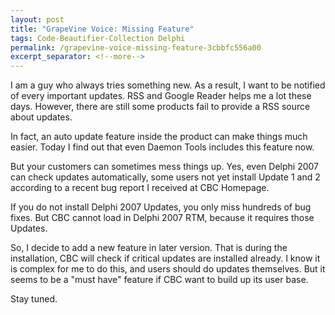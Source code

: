 ```yaml
---
layout: post
title: "GrapeVine Voice: Missing Feature"
tags: Code-Beautifier-Collection Delphi
permalink: /grapevine-voice-missing-feature-3cbbfc556a00
excerpt_separator: <!--more-->
---
```

I am a guy who always tries something new. As a result, I want to be notified of every important updates. RSS and Google Reader helps me a lot these days. However, there are still some products fail to provide a RSS source about updates.
<!--more-->

In fact, an auto update feature inside the product can make things much easier. Today I find out that even Daemon Tools includes this feature now.

But your customers can sometimes mess things up. Yes, even Delphi 2007 can check updates automatically, some users not yet install Update 1 and 2 according to a recent bug report I received at CBC Homepage.

If you do not install Delphi 2007 Updates, you only miss hundreds of bug fixes. But CBC cannot load in Delphi 2007 RTM, because it requires those Updates.

So, I decide to add a new feature in later version. That is during the installation, CBC will check if critical updates are installed already. I know it is complex for me to do this, and users should do updates themselves. But it seems to be a "must have" feature if CBC want to build up its user base.

Stay tuned.
